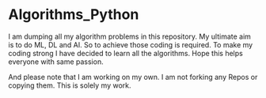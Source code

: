 # Algorithms_Python
I am dumping all my algorithm problems in this repository.
My ultimate aim is to do ML, DL and AI.
So to achieve those coding is required. To make my coding strong I have decided to learn all the algorithms.
Hope this helps everyone with same passion. 

And please note that I am working on my own. I am not forking any Repos or copying them. This is solely my work.
